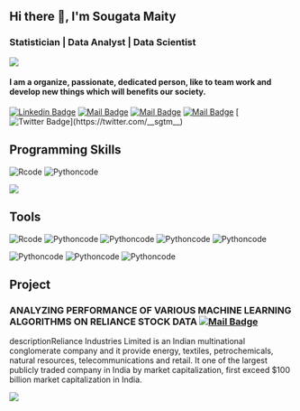 ##          Hi there 👋, I'm Sougata Maity
### Statistician | Data Analyst | Data Scientist

![](https://t4.ftcdn.net/jpg/03/03/16/85/240_F_303168513_hKdmYEegVUuGU1UwVi8hMNSmqRDNJTBq.jpg?style=centerme)

<!--[](https://marvel-b1-cdn.bc0a.com/f00000000234031/www.pacificu.edu/sites/default/files/styles/page_banner/public/DataScience_Banner.jpg?itok=A3Y_n3bK)-->


#### I am a organize, passionate, dedicated person, like to team work and develop new things which will benefits our society.

[![Linkedin Badge](https://img.shields.io/badge/-Linkedin-0e76a8?style=flat&labelColor=0e76a8&logo=linkedin&logoColor=white)](https://www.linkedin.com/in/sougata-maity-sgtm/)
[![Mail Badge](https://img.shields.io/badge/-Gmail-c0392b?style=flat&labelColor=c0392b&logo=gmail&logoColor=white)](mailto:issougatamaity724@gmail.com)
[![Mail Badge](https://img.shields.io/badge/-facebook-0e76a8?style=flat&labelColor=0e76a8&logo=facebook&logoColor=white)](https://www.facebook.com/sgtm02/)
[![Mail Badge](https://img.shields.io/badge/-Instragram-e84393?style=flat&labelColor=e84393&logo=instagram&logoColor=white)](https://www.instagram.com/sougatamaity2/)
[![Twitter Badge](https://img.shields.io/badge/-@__sgtm__-1ca0f1?style=flat&labelColor=1ca0f1&logo=twitter&logoColor=white&link=https://twitter.com/__sgtm__)](https://twitter.com/__sgtm__)


## Programming Skills
![Rcode](https://img.shields.io/badge/code-R-blue?logo=R&logoColor=white)
![Pythoncode](https://img.shields.io/badge/code-python-orange?logo=Python&logoColor=white)

![](https://t4.ftcdn.net/jpg/02/18/19/45/240_F_218194503_wSvcCgloyddB8rJmzoWdOPlwiAnMei2Q.jpg)

## Tools
![Rcode](https://img.shields.io/badge/.-RStudio-blue?logo=RStudio&logoColor=white)
![Pythoncode](https://img.shields.io/badge/.-Anaconda-success?logo=Anaconda&logoColor=white)
![Pythoncode](https://img.shields.io/badge/.-Jupyter-orange?logo=Jupyter&logoColor=white)
![Pythoncode](https://img.shields.io/badge/.-VSCode-blueviolet?logo=VisualStudioCode&logoColor=white)
![Pythoncode](https://img.shields.io/badge/.-Pycharm-brightgreen?logo=Pycharm&logoColor=white)

![Pythoncode](https://img.shields.io/badge/.-Excel-brightgreen?logo=MicrosoftExcel&logoColor=white)
![Pythoncode](https://img.shields.io/badge/.-Word-blue?logo=MicrosoftWord&logoColor=white)
![Pythoncode](https://img.shields.io/badge/.-Powerpoint-red?logo=MicrosoftPowerpoint&logoColor=white)


## Project

### ANALYZING PERFORMANCE OF VARIOUS MACHINE LEARNING ALGORITHMS ON RELIANCE STOCK DATA     [![Mail Badge](https://img.shields.io/badge/-View-0e76a8?style=flat&labelColor=0e76a8&logo=click&logoColor=white)](https://drive.google.com/drive/folders/1SGJ4ZMXHYy0Th8s4qufsV7IA8nm5Pvtd?usp=sharing)

descriptionReliance Industries Limited is an Indian multinational conglomerate company and it provide energy, textiles, petrochemicals, natural resources, telecommunications and retail. It one of the largest publicly traded company in India by market capitalization, first exceed $100 billion market capitalization in India.




![](https://t3.ftcdn.net/jpg/02/52/60/22/240_F_252602283_dHNFUj520h1E8CwHyBORuUyu5hcJb2I4.jpg)
